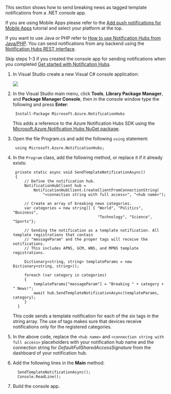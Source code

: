 
This section shows how to send breaking news as tagged template notifications from a .NET console app.

If you are using Mobile Apps please refer to the [Add push notifications for Mobile Apps] tutorial and select your platform at the top.

If you want to use Java or PHP refer to [How to use Notification Hubs from Java/PHP]. You can send notifications from any backend using the
[Notification Hubs REST interface].

Skip steps 1-3 if you created the console app for sending notifications when you completed [Get started with Notification Hubs].

1. In Visual Studio create a new Visual C# console application:

   	![][13]

2. In the Visual Studio main menu, click **Tools**, **Library Package Manager**, and **Package Manager Console**, then in the console window type the
    following and press **Enter**:

        Install-Package Microsoft.Azure.NotificationHubs

    This adds a reference to the Azure Notification Hubs SDK using the [Microsoft.Azure.Notification Hubs NuGet package].

3. Open the file Program.cs and add the following `using` statement:

        using Microsoft.Azure.NotificationHubs;

4. In the `Program` class, add the following method, or replace it if it already exists:

        private static async void SendTemplateNotificationAsync()
        {
			// Define the notification hub.
		    NotificationHubClient hub =
				NotificationHubClient.CreateClientFromConnectionString(
					"<connection string with full access>", "<hub name>");

            // Create an array of breaking news categories.
            var categories = new string[] { "World", "Politics", "Business",
											"Technology", "Science", "Sports"};

            // Sending the notification as a template notification. All template registrations that contain
			// "messageParam" and the proper tags will receive the notifications.
			// This includes APNS, GCM, WNS, and MPNS template registrations.

            Dictionary<string, string> templateParams = new Dictionary<string, string>();

            foreach (var category in categories)
            {
                templateParams["messageParam"] = "Breaking " + category + " News!";
                await hub.SendTemplateNotificationAsync(templateParams, category);
            }
		 }

	This code sends a template notification for each of the six tags in the string array. The use of tags makes sure that devices receive notifications
    only for the registered categories.

6. In the above code, replace the `<hub name>` and `<connection string with full access>` placeholders with your notification hub name and the connection
    string for *DefaultFullSharedAccessSignature* from the dashboard of your notification hub.

7. Add the following lines in the **Main** method:

         SendTemplateNotificationAsync();
		 Console.ReadLine();

8. Build the console app.

<!-- Images. -->
[13]: ./media/notification-hubs-back-end/notification-hub-create-console-app.png

<!-- URLs. -->
[Get started with Notification Hubs]: ../articles/notification-hubs/notification-hubs-windows-store-dotnet-get-started-wns-push-notification.md
[Notification Hubs REST interface]: http://msdn.microsoft.com/library/windowsazure/dn223264.aspx
[Add push notifications for Mobile Apps]: ../articles/app-service-mobile/app-service-mobile-windows-store-dotnet-get-started-push.md
[How to use Notification Hubs from Java/PHP]: ../articles/notification-hubs/notification-hubs-java-push-notification-tutorial.md
[Microsoft.Azure.Notification Hubs NuGet package]: http://www.nuget.org/packages/Microsoft.Azure.NotificationHubs/

